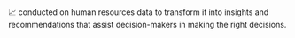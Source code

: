 📈 conducted on human resources data to transform it 
into insights and recommendations that assist decision-makers in making the right decisions.
